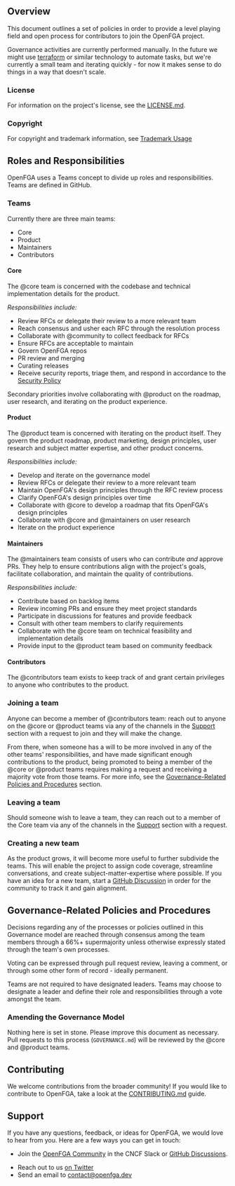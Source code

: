 ## Overview

This document outlines a set of policies in order to provide a level playing field and open process for contributors to join the OpenFGA project.

Governance activities are currently performed manually. In the future we might use [terraform](https://www.terraform.io/) or similar technology to automate tasks, but we're currently a small team and iterating quickly - for now it makes sense to do things in a way that doesn't scale.

### License

For information on the project's license, see the [LICENSE.md](https://github.com/openfga/openfga/blob/main/LICENSE).

### Copyright

For copyright and trademark information, see [Trademark Usage](https://www.linuxfoundation.org/legal/trademark-usage)

## Roles and Responsibilities

OpenFGA uses a Teams concept to divide up roles and responsibilities. Teams are defined in GitHub.

### Teams
Currently there are three main teams:

* Core
* Product
* Maintainers
* Contributors

#### Core

The @core team is concerned with the codebase and technical implementation details for the product. 

*Responsibilities include:*
- Review RFCs or delegate their review to a more relevant team
- Reach consensus and usher each RFC through the resolution process
- Collaborate with @community to collect feedback for RFCs
- Ensure RFCs are acceptable to maintain
- Govern OpenFGA repos
- PR review and merging
- Curating releases
- Receive security reports, triage them, and respond in accordance to the [Security Policy](https://github.com/openfga/community/security/policy)

Secondary priorities involve collaborating with @product on the roadmap, user research, and iterating on the product experience.

#### Product

The @product team is concerned with iterating on the product itself. They govern the product roadmap, product marketing, design principles, user research and subject matter expertise, and other product concerns.

*Responsibilities include:*
- Develop and iterate on the governance model
- Review RFCs or delegate their review to a more relevant team
- Maintain OpenFGA's design principles through the RFC review process
- Clarify OpenFGA's design principles over time
- Collaborate with @core to develop a roadmap that fits OpenFGA's design principles
- Collaborate with @core and @maintainers on user research
- Iterate on the product experience

#### Maintainers

The @maintainers team consists of users who can contribute _and_ approve PRs. They help to ensure contributions align with the project's goals, facilitate collaboration, and maintain the quality of contributions.

*Responsibilities include:*
- Contribute based on backlog items
- Review incoming PRs and ensure they meet project standards
- Participate in discussions for features and provide feedback
- Consult with other team members to clarify requirements
- Collaborate with the @core team on technical feasibility and implementation details
- Provide input to the @product team based on community feedback

#### Contributors

The @contributors team exists to keep track of and grant certain privileges to anyone who contributes to the product.

### Joining a team

Anyone can become a member of @contributors team: reach out to anyone on the @core or @product teams via any of the channels in the [Support](#support) section with a request to join and they will make the change.

From there, when someone has a will to be more involved in any of the other teams' responsibilities, and have made significant enough contributions to the product, being promoted to being a member of the @core or @product teams requires making a request and receiving a majority vote from those teams. For more info, see the [Governance-Related Policies and Procedures](#governance-related-policies-and-procedures) section.

### Leaving a team

Should someone wish to leave a team, they can reach out to a member of the Core team via any of the channels in the [Support](#support) section with a request.

### Creating a new team

As the product grows, it will become more useful to further subdivide the teams. This will enable the project to assign code coverage, streamline conversations, and create subject-matter-expertise where possible. If you have an idea for a new team, start a [GitHub Discussion](https://github.com/orgs/openfga/discussions) in order for the community to track it and gain alignment.

## Governance-Related Policies and Procedures

Decisions regarding any of the processes or policies outlined in this Governance model are reached through consensus among the team members through a 66%+ supermajority unless otherwise expressly stated through the team's own processes.

Voting can be expressed through pull request review, leaving a comment, or through some other form of record - ideally permanent.

Teams are not required to have designated leaders. Teams may choose to designate a leader and define their role and responsibilities through a vote amongst the team.

### Amending the Governance Model

Nothing here is set in stone. Please improve this document as necessary. Pull requests to this process (`GOVERNANCE.md`) will be reviewed by the @core and @product teams.

## Contributing

We welcome contributions from the broader community! If you would like to contribute to OpenFGA, take a look at the [CONTRIBUTING.md](https://github.com/openfga/.github/blob/main/CONTRIBUTING.md) guide.

## Support

If you have any questions, feedback, or ideas for OpenFGA, we would love to hear from you. Here are a few ways you can get in touch:

* Join the [OpenFGA Community](https://openfga.dev/community) in the CNCF Slack or [GitHub Discussions](https://github.com/orgs/openfga/discussions).
- Reach out to us [on Twitter](https://twitter.com/OpenFGA)
- Send an email to [contact@openfga.dev](mailto:contact@openfga.dev)

